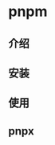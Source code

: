 <!--
 * @Author: tangdaoyong
 * @Date: 2021-05-26 11:08:56
 * @LastEditors: tangdaoyong
 * @LastEditTime: 2021-05-26 11:09:16
 * @Description: pnpm
-->
# pnpm

## 介绍

## 安装

## 使用

## pnpx